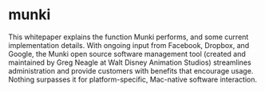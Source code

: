 # munki

This whitepaper explains the function Munki performs, and some current implementation details. With ongoing input from Facebook, Dropbox, and Google, the Munki open source software management tool (created and maintained by Greg Neagle at Walt Disney Animation Studios) streamlines administration and provide customers with benefits that encourage usage. Nothing surpasses it for platform-specific, Mac-native software interaction.